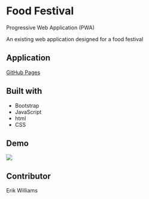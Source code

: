 # Food Festival

Progressive Web Application (PWA)

An existing web application designed for a food festival

## Application

[GitHub Pages](https://epw80.github.io/Food-Festival/)

## Built with

- Bootstrap
- JavaScript
- html
- CSS

## Demo

![](./assets/img/demo.gif)

<!-- ![](./assets/img/demo.jpg) -->

## Contributor

Erik Williams
